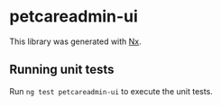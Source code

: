 # petcareadmin-ui

This library was generated with [Nx](https://nx.dev).

## Running unit tests

Run `ng test petcareadmin-ui` to execute the unit tests.
